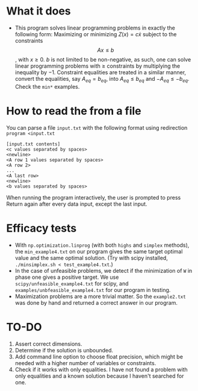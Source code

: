 # What it does
- This program solves linear programming problems in exactly the following form:
Maximizing or minimizing $Z(x) = c\dot x$ subject to the constraints $$Ax \leq b$$, with $x \geq 0$.
 $b$ is not limited to be non-negative, as such, one can solve
linear programming problems with $\geq$ constraints by multiplying the inequality by $-1$.
Constraint equalities are treated in a similar manner, convert the equalities, say $A_{eq} = b_{eq}$,
into $A_{eq} \leq b_{eq}$ and $-A_{eq} \leq -b_{eq}$. Check the `min*` examples.

# How to read the from a file
You can parse a file `input.txt` with the following format using redirection `program <input.txt`
```
[input.txt contents]
<c values separated by spaces>
<newline>
<A row 1 values separated by spaces>
<A row 2>
...
<A last row>
<newline>
<b values separated by spaces>
```
When running the program interactively, the user is prompted to press Return again after every data input, except the last input.

# Efficacy tests
- With `np.optimization.linprog` (with both `highs` and `simplex` methods),
the `min_example4.txt` on our program gives the same target optimal value and the same optimal solution.
(Try with scipy installed, `./minsimplex.sh < test_example4.txt`.)
- In the case of unfeasible problems, we detect if the minimization of `W` in phase one gives a positive target.
We use `scipy/unfeasible_example4.txt` for scipy, and `examples/unbfeasible_example4.txt` for our program in testing.
- Maximization problems are a more trivial matter. So the `example2.txt` was done by hand and returned a correct answer in our program.

# TO-DO
1. Assert correct dimensions.
2. Determine if the solution is unbounded.
3. Add command line option to choose float precision, which might be needed with a higher number of variables or constraints.
4. Check if it works with only equalities. I have not found a problem with only equalities and a known solution because I haven't searched for one.
